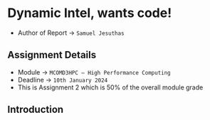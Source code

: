 # Dynamic Intel, wants code!

- Author of Report -> ```Samuel Jesuthas```

## Assignment Details

- Module -> ```MCOMD3HPC – High Performance Computing```
- Deadline -> ```10th January 2024```
- This is Assignment 2 which is 50% of the overall module grade

## Introduction